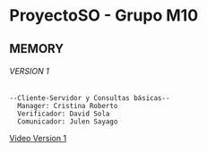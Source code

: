 # ProyectoSO - Grupo M10
## MEMORY
###### VERSION 1
```
--Cliente-Servidor y Consultas básicas--
  Manager: Cristina Roberto 
  Verificador: David Sola
  Comunicador: Julen Sayago
 ```
  [Video Version 1](https://www.youtube.com/watch?v=ubzGZNg5Ke4)
  
